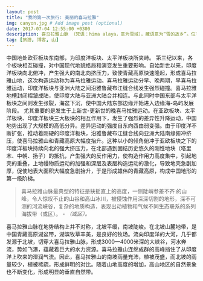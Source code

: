 ```yaml
---
layout: post
title: "我的第一次旅行: 美丽的喜马拉雅"
img: canyon.jpg # Add image post (optional)
date: 2017-07-04 12:55:00 +0300
description: 喜马拉雅山脉 （梵语：hima alaya，意为雪域），藏语意为“雪的故乡”。位于青藏高原南巅边缘，是世界海拔最高的山脉，其中有110多座山峰高达或超过海拔7350米。 # Add post description (optional)
tag: [旅游, 博客, 山]
---
```

中国地处欧亚板块东南部，为印度洋板块、太平洋板块所夹峙。
第三纪以来，各个板块相互碰撞，对中国现代地貌格局和演变发生重要影响。自始新世以来，印度洋板块向北俯冲，产生强大的南北向挤压力，致使青藏高原快速隆起，形成喜马拉雅山地，这次构造运动称为喜马拉雅运动。喜马拉雅运动分早、晚两期，早喜马拉雅运动，印度洋板块与亚洲大陆之间沿雅鲁藏布江缝合线发生强烈碰撞。喜马拉雅地槽封闭褶皱成陆，使印度大陆与亚洲大陆合并相连。与此同时中国东部与太平洋板块之间则发生张裂，海盆下沉，使中国大陆东部边缘开始进入边缘海-岛屿发展阶段。 
尤其重要的是发生于上新世-更新世的晚喜马拉雅运动。在亚欧板块、太平洋板块、印度洋板块三大板块的相互作用下，发生了强烈的差异性升降运动，中国地势出现了大规模的高低分异。差异运动的强度自东向西由弱变强。由于印度洋不断扩张，推动着刚硬的印度洋板块，沿雅鲁藏布江缝合线向亚洲大陆南缘俯冲挤压，使喜马拉雅山和青藏高原大幅度抬升。这种以小的倾角俯冲于亚欧板块之下的印度洋板块持续向北的强大挤压力，在北部遇到固结历史悠久的刚性地块（塔里木、中朝、扬子）的抵抗，产生强大的反作用力，使构造作用力高度集中，引起地壳的重叠，上地幔物质运动的加强和深层及表层构造运动的激化，导致地壳急剧加厚，促使地表大面积大幅度急剧抬升，于是形成雄伟的青藏高原，构成中国地形的第一级阶梯。

> 喜马拉雅山脉最典型的特征是扶摇直上的高度，一侧陡峭参差不齐 的山峰，令人惊叹不止的山谷和高山冰川，被侵蚀作用深深切割的地形，深不可测的河流峡谷，复杂的地质构造，表现出动植物和气候不同生态联系的系列海拔带（或区）。 <cite>- （或区）。</cite>

喜马拉雅山脉在地势结构上并不对称，北坡平缓，南坡陡峻。在北坡山麓地带，是中国青藏高原湖盆带，湖滨牧草丰美，是良好的牧场。流向印度洋的大河，几乎都发源于北坡，切穿大喜马拉雅山脉，形成3000—4000米深的大峡谷，河水奔流，势如飞瀑，蕴藏着巨大的水力资源。喜马拉雅山连绵成群的高峰挡住了从印度洋上吹来的湿润气流。因此，喜马拉雅山的南坡雨量充沛，植被茂盛，而北坡的雨量较少，植被稀疏，形成鲜明的对比。随着山地高度的增加，高山地区的自然景象也不断变化，形成明显的垂直自然带。